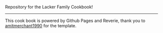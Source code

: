 
Repository for the Lacker Family Cookbook!

[//]: # (Add instructions on how to submit recipes and recipe corrections, other info.)

---

This cook book is powered by Github Pages and Reverie, thank you to [amitmerchant1990](https://github.com/amitmerchant1990) for the template.